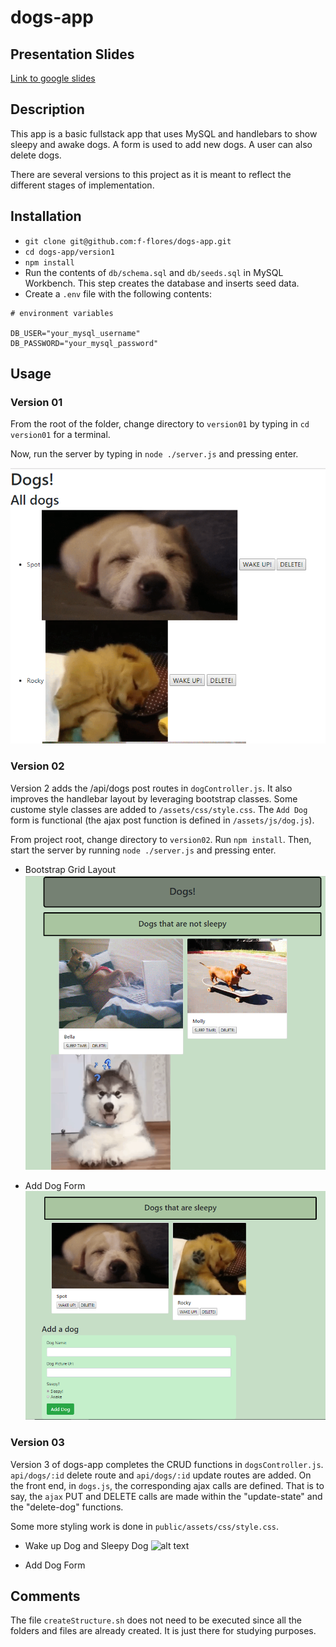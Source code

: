 # dogs-app

## Presentation Slides
<a href="https://docs.google.com/presentation/d/1JD8qXCBsQB4RrjmVpcRj9VVzl0lWYzydTSoZLKXKIxM/edit?usp=sharing" target="_blank">Link to google slides</a>


## Description
This app is a basic fullstack app that uses MySQL and handlebars to show
sleepy and awake dogs. A form is used to add new dogs. A user can also
delete dogs.

There are several versions to this project as it is meant to reflect the
different stages of implementation.

## Installation
* `git clone git@github.com:f-flores/dogs-app.git`
* `cd dogs-app/version1`
* `npm install`
* Run the contents of `db/schema.sql` and `db/seeds.sql` in MySQL Workbench. This step creates the database and inserts seed data.
* Create a `.env` file with the following contents:

```
# environment variables

DB_USER="your_mysql_username"
DB_PASSWORD="your_mysql_password"
```

## Usage
### Version 01
From the root of the folder, change directory to `version01` by typing
in `cd version01` for a terminal.

Now, run the server by typing in `node ./server.js` and pressing enter.

![alt text](./README_images/dogsVersion01.png "Dogs App first version")

### Version 02
Version 2 adds the /api/dogs post routes in `dogController.js`. It also improves
the handlebar layout by leveraging bootstrap classes. Some custome style classes
are added to `/assets/css/style.css`. The `Add Dog` form is functional (the ajax
post function is defined in `/assets/js/dog.js`).

From project root, change directory to `version02`. Run `npm install`. Then,
start the server by running `node ./server.js` and pressing enter.

* Bootstrap Grid Layout
![alt text](./README_images/dogVersion02_a.png "Dogs App second version grid layout")

* Add Dog Form
![alt text](./README_images/dogVersion02_b.png "Dogs App second version form")

### Version 03
Version 3 of dogs-app completes the CRUD functions in `dogsController.js`.
`api/dogs/:id` delete route and `api/dogs/:id` update routes are added. On the
front end, in `dogs.js`, the corresponding ajax calls are defined. That is to
say, the `ajax` PUT and DELETE calls are made within the "update-state" and the
"delete-dog" functions.

Some more styling work is done in `public/assets/css/style.css`.

* Wake up Dog and Sleepy Dog
  ![alt text](./README_images/dogVersion03.gif "Wake up Dog and Sleepy Dog buttons")

* Add Dog Form

## Comments
The file `createStructure.sh` does not need to be executed since all the
folders and files are already created. It is just there for studying purposes.
